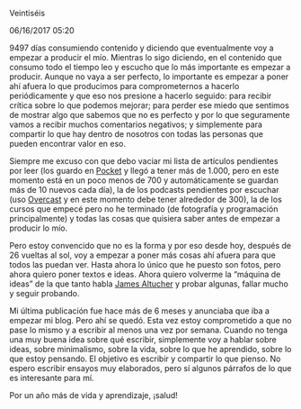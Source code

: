 Veintiséis

06/16/2017 05:20

<p>9497 días consumiendo contenido y diciendo que eventualmente voy a empezar a producir el mío. Mientras lo sigo diciendo, en el contenido que consumo todo el tiempo leo y escucho que lo más importante es empezar a producir. Aunque no vaya a ser perfecto, lo importante es empezar a poner ahí afuera lo que producimos para comprometernos a hacerlo periódicamente y que eso nos presione a hacerlo seguido: para recibir crítica sobre lo que podemos mejorar; para perder ese miedo que sentimos de mostrar algo que sabemos que no es perfecto y por lo que seguramente vamos a recibir muchos comentarios negativos; y simplemente para compartir lo que hay dentro de nosotros con todas las personas que pueden encontrar valor en eso.</p>

<p>Siempre me excuso con que debo vaciar mi lista de artículos pendientes por leer (los guardo en <a href="https://getpocket.com/@camilo.luna">Pocket</a> y llegó a tener más de 1.000, pero en este momento está en un poco menos de 700 y automáticamente se guardan más de 10 nuevos cada día), la de los podcasts pendientes por escuchar (uso <a href="https://overcast.fm/">Overcast</a> y en este momento debe tener alrededor de 300), la de los cursos que empecé pero no he terminado (de fotografía y programación principalmente) y todas las cosas que quisiera saber antes de empezar a producir lo mío.</p>

<p>Pero estoy convencido que no es la forma y por eso desde hoy, después de 26 vueltas al sol, voy a empezar a poner más cosas ahí afuera para que todos las puedan ver. Hasta ahora lo único que he puesto son fotos, pero ahora quiero poner textos e ideas. Ahora quiero volverme la “máquina de ideas” de la que tanto habla <a href="http://www.jamesaltucher.com/2014/05/the-ultimate-guide-for-becoming-an-idea-machine/">James Altucher</a> y probar algunas, fallar mucho y seguir probando.</p>

<p>Mi última publicación fue hace más de 6 meses y anunciaba que iba a empezar mi blog. Pero ahí se quedó. Esta vez estoy comprometido a que no pase lo mismo y a escribir al menos una vez por semana. Cuando no tenga una muy buena idea sobre qué escribir, simplemente voy a hablar sobre ideas, sobre minimalismo, sobre la vida, sobre lo que he aprendido, sobre lo que estoy pensando. El objetivo es escribir y compartir lo que pienso. No espero escribir ensayos muy elaborados, pero sí algunos párrafos de lo que es interesante para mí.</p>

<p>Por un año más de vida y aprendizaje, ¡salud!</p>
